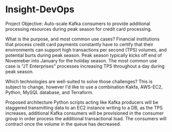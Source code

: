 # Insight-DevOps
Project Objective: Auto-scale Kafka consumers to provide additional processing resources during peak season for credit card processing.

What is the purpose, and most common use cases?
Financial institutions that process credit card payments constantly have to certify that their environments can support high   transactions per second (TPS) volumes, and potential burts during peak season. Peak season typically kicks off end of Novemeber into January for the holiday season. The most common use case is "JT Enterprises" processes increasing TPS throughout a day during peak season.

Which technologies are well-suited to solve those challenges?
This is subject to change, however I'd like to use a combination Kakfa, AWS-EC2, Python, MySQL database, and Terraform.
    
Proposed architecture
Python scripts acting like Kafka producers will be staggered transmitting data to an EC2 instance writing to a DB, as the TPS increases, additional Kafka consumers will be provisioned in the consumer group in order process the additional transactional load. The consumers will contract once the volume in the queue has decreased.
